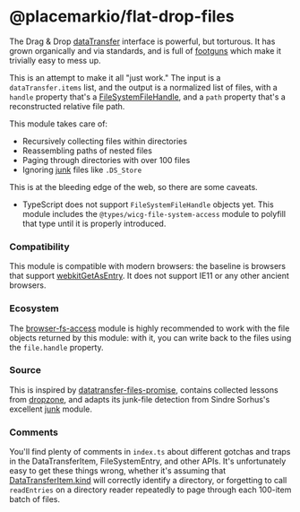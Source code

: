# @placemarkio/flat-drop-files

The Drag & Drop [dataTransfer](https://developer.mozilla.org/en-US/docs/Web/API/DataTransfer)
interface is powerful, but torturous. It has grown organically and via standards,
and is full of [footguns](https://www.wordsense.eu/footguns/) which make it trivially
easy to mess up.

This is an attempt to make it all "just work." The input is a `dataTransfer.items`
list, and the output is a normalized list of files, with a `handle` property
that's a [FileSystemFileHandle](https://developer.mozilla.org/en-US/docs/Web/API/FileSystemFileHandle),
and a `path` property that's a reconstructed relative file path.

This module takes care of:

- Recursively collecting files within directories
- Reassembling paths of nested files
- Paging through directories with over 100 files
- Ignoring [junk](https://github.com/sindresorhus/junk) files like `.DS_Store`

This is at the bleeding edge of the web, so there are some caveats.

- TypeScript does not support `FileSystemFileHandle` objects yet. This module
  includes the `@types/wicg-file-system-access` module to polyfill that type until
  it is properly introduced.

### Compatibility

This module is compatible with modern browsers: the baseline is browsers
that support [webkitGetAsEntry](https://caniuse.com/mdn-api_datatransferitem_webkitgetasentry).
It does not support IE11 or any other ancient browsers.

### Ecosystem

The [browser-fs-access](https://github.com/GoogleChromeLabs/browser-fs-access) module
is highly recommended to work with the file objects returned by this module:
with it, you can write back to the files using the `file.handle` property.

### Source

This is inspired by [datatransfer-files-promise](https://github.com/anatol-grabowski/datatransfer-files-promise),
contains collected lessons from [dropzone](https://github.com/dropzone/dropzone),
and adapts its junk-file detection from Sindre Sorhus's excellent [junk](https://github.com/sindresorhus/junk) module.

### Comments

You'll find plenty of comments in `index.ts` about different gotchas and traps in the DataTransferItem, FileSystemEntry, and other APIs. It's unfortunately easy to get these things wrong, whether it's assuming that [DataTransferItem.kind](https://developer.mozilla.org/en-US/docs/Web/API/DataTransferItem/kind) will correctly identify a directory, or forgetting to call `readEntries` on a directory reader repeatedly to page through each 100-item batch of files.
